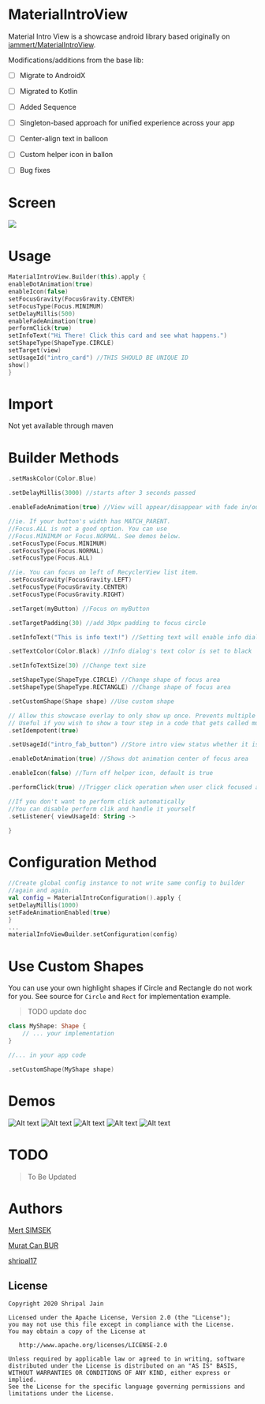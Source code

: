 # MaterialIntroView
Material Intro View is a showcase android library based originally on [iammert/MaterialIntroView](https://github.com/iammert/MaterialIntroView).

Modifications/additions from the base lib:
- [ ] Migrate to AndroidX
- [ ] Migrated to Kotlin
- [ ] Added Sequence
- [ ] Singleton-based approach for unified experience across your app
- [ ] Center-align text in balloon
- [ ] Custom helper icon in ballon
- [ ] Bug fixes


# Screen
<img src="https://raw.githubusercontent.com/shripal17/MaterialIntroView/master/art/materialintroviewgif.gif"/>

# Usage
```kotlin
MaterialIntroView.Builder(this).apply {
enableDotAnimation(true)
enableIcon(false)
setFocusGravity(FocusGravity.CENTER)
setFocusType(Focus.MINIMUM)
setDelayMillis(500)
enableFadeAnimation(true)
performClick(true)
setInfoText("Hi There! Click this card and see what happens.")
setShapeType(ShapeType.CIRCLE)
setTarget(view)
setUsageId("intro_card") //THIS SHOULD BE UNIQUE ID
show()
}
```

# Import
Not yet available through maven

# Builder Methods
```kotlin
.setMaskColor(Color.Blue) 
```
```kotlin
.setDelayMillis(3000) //starts after 3 seconds passed
```
```kotlin
.enableFadeAnimation(true) //View will appear/disappear with fade in/out animation
```
```kotlin
//ie. If your button's width has MATCH_PARENT.
//Focus.ALL is not a good option. You can use
//Focus.MINIMUM or Focus.NORMAL. See demos below.
.setFocusType(Focus.MINIMUM)
.setFocusType(Focus.NORMAL)
.setFocusType(Focus.ALL)
```
```kotlin
//ie. You can focus on left of RecyclerView list item.
.setFocusGravity(FocusGravity.LEFT)
.setFocusType(FocusGravity.CENTER)
.setFocusType(FocusGravity.RIGHT)
```
```kotlin
.setTarget(myButton) //Focus on myButton
```
```kotlin
.setTargetPadding(30) //add 30px padding to focus circle
```
```kotlin
.setInfoText("This is info text!") //Setting text will enable info dialog
```
```kotlin
.setTextColor(Color.Black) //Info dialog's text color is set to black
```
```kotlin
.setInfoTextSize(30) //Change text size
```
```kotlin
.setShapeType(ShapeType.CIRCLE) //Change shape of focus area
.setShapeType(ShapeType.RECTANGLE) //Change shape of focus area
```
```kotlin
.setCustomShape(Shape shape) //Use custom shape
```
```kotlin
// Allow this showcase overlay to only show up once. Prevents multiple screens from showing at the same time.
// Useful if you wish to show a tour step in a code that gets called multiple times
.setIdempotent(true)
```
```kotlin
.setUsageId("intro_fab_button") //Store intro view status whether it is learnt or not
```
```kotlin
.enableDotAnimation(true) //Shows dot animation center of focus area
```
```kotlin
.enableIcon(false) //Turn off helper icon, default is true
```
```kotlin
.performClick(true) //Trigger click operation when user click focused area.
```
```kotlin
//If you don't want to perform click automatically
//You can disable perform clik and handle it yourself
.setListener{ viewUsageId: String ->

}               
```
# Configuration Method
```kotlin
//Create global config instance to not write same config to builder
//again and again.
val config = MaterialIntroConfiguration().apply {
setDelayMillis(1000)
setFadeAnimationEnabled(true)
}
...
materialInfoViewBuilder.setConfiguration(config)
```

# Use Custom Shapes
You can use your own highlight shapes if Circle and Rectangle do not work for you. See source for `Circle` and `Rect` for implementation example.
> TODO update doc
```kotlin
class MyShape: Shape {
    // ... your implementation
}

//... in your app code

.setCustomShape(MyShape shape)

```

# Demos
![Alt text](/art/art_drawer.png?raw=true)
![Alt text](/art/art_focus_all.png?raw=true)
![Alt text](/art/art_focus_normal.png?raw=true)
![Alt text](/art/art_gravity_left.png?raw=true)
![Alt text](/art/art_rectangle.png?raw=true)
# TODO
> To Be Updated

# Authors

[Mert SIMSEK](https://github.com/iammert)

[Murat Can BUR](https://github.com/muratcanbur)

[shripal17](https://github.com/shripal17)

License
--------


    Copyright 2020 Shripal Jain

    Licensed under the Apache License, Version 2.0 (the "License");
    you may not use this file except in compliance with the License.
    You may obtain a copy of the License at

       http://www.apache.org/licenses/LICENSE-2.0

    Unless required by applicable law or agreed to in writing, software
    distributed under the License is distributed on an "AS IS" BASIS,
    WITHOUT WARRANTIES OR CONDITIONS OF ANY KIND, either express or implied.
    See the License for the specific language governing permissions and
    limitations under the License.







